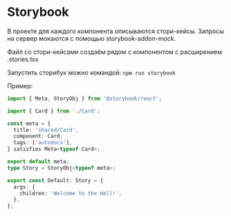 # Storybook

В проекте для каждого компонента описываются стори-кейсы.
Запросы на сервер мокаются с помощью storybook-addon-mock.

Файл со стори-кейсами создаём рядом с компонентом с расширением .stories.tsx

Запустить сторибук можно командой: `npm run storybook`

Пример:

```typescript
import { Meta, StoryObj } from '@storybook/react';

import { Card } from './Card';

const meta = {
  title: 'shared/Card',
  component: Card,
  tags: ['autodocs'],
} satisfies Meta<typeof Card>;

export default meta;
type Story = StoryObj<typeof meta>;

export const Default: Story = {
  args: {
    children: 'Welcome to the Hell!',
  },
};
```
